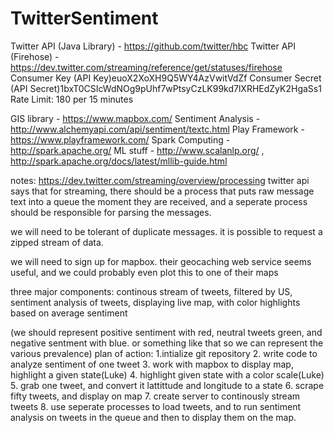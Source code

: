 # TwitterSentiment

Twitter API (Java Library) - https://github.com/twitter/hbc
Twitter API (Firehose) - https://dev.twitter.com/streaming/reference/get/statuses/firehose
Consumer Key (API Key)euoX2XoXH9Q5WY4AzVwitVdZf
Consumer Secret (API Secret)1bxT0CSIcWdNOg9pUhf7wPtsyCzLK99kd7lXRHEdZyK2HgaSs1
Rate Limit: 180 per 15 minutes

GIS library - https://www.mapbox.com/
Sentiment Analysis - http://www.alchemyapi.com/api/sentiment/textc.html
Play Framework - https://www.playframework.com/
Spark Computing - http://spark.apache.org/
ML stuff - http://www.scalanlp.org/ , http://spark.apache.org/docs/latest/mllib-guide.html 

notes: https://dev.twitter.com/streaming/overview/processing
twitter api says that for streaming, there should be a process that puts raw message text into a queue the moment they are received, and a seperate process should be responsible for parsing the messages. 

we will need to be tolerant of duplicate messages. 
it is possible to request a zipped stream of data.

we will need to sign up for mapbox. their geocaching web service seems useful, and we could probably even plot this to one of their maps
 
three major components: continous stream of tweets, filtered by US, sentiment analysis of tweets, displaying live map, with color highlights based on average sentiment

(we should represent positive sentiment with red, neutral tweets green, and negative sentment with blue. or something like that so we can represent the various prevalence)
plan of action:
1.intialize git repository
2. write code to analyze sentiment of one tweet
3. work with mapbox to display map, highlight a given state(Luke)
4. highlight given state with a color scale(Luke)
5. grab one tweet, and convert it lattittude and longitude to a state 
6. scrape fifty tweets, and display on map
7. create server to continously stream tweets
8. use seperate processes to load tweets, and to run sentiment analysis on tweets in the queue and then to display them on the map.
